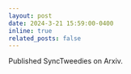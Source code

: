 ```yaml
---
layout: post
date: 2024-3-21 15:59:00-0400
inline: true
related_posts: false
---
```


Published SyncTweedies on Arxiv.
